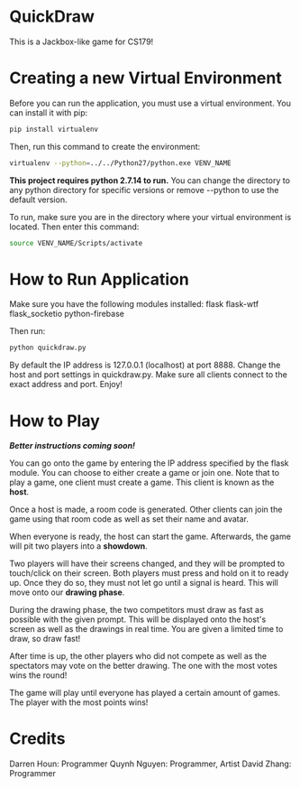 # QuickDraw

This is a Jackbox-like game for CS179!

# Creating a new Virtual Environment

Before you can run the application, you must use a virtual environment. You can install it with pip:

```sh
pip install virtualenv
```

Then, run this command to create the environment:

```sh
virtualenv --python=../../Python27/python.exe VENV_NAME
```

**This project requires python 2.7.14 to run.** You can change the directory to any python directory for specific versions or remove --python to use the default version.

To run, make sure you are in the directory where your virtual environment is located. Then enter this command:

```sh
source VENV_NAME/Scripts/activate 
```

# How to Run Application

Make sure you have the following modules installed:
flask
flask-wtf
flask_socketio
python-firebase


Then run:
```sh
python quickdraw.py
```
By default the IP address is 127.0.0.1 (localhost) at port 8888. Change the host and port settings in quickdraw.py. Make sure all clients connect to the exact address and port. Enjoy!

# How to Play

***Better instructions coming soon!***

You can go onto the game by entering the IP address specified by the flask module. You can choose to either create a game or join one. Note that to play a game, one client must create a game. This client is known as the **host**.

Once a host is made, a room code is generated. Other clients can join the game using that room code as well as set their name and avatar.

When everyone is ready, the host can start the game. Afterwards, the game will pit two players into a **showdown**.

Two players will have their screens changed, and they will be prompted to touch/click on their screen. Both players must press and hold on it to ready up. Once they do so, they must not let go until a signal is heard. This will move onto our **drawing phase**.

During the drawing phase, the two competitors must draw as fast as possible with the given prompt. This will be displayed onto the host's screen as well as the drawings in real time. You are given a limited time to draw, so draw fast!

After time is up, the other players who did not compete as well as the spectators may vote on the better drawing. The one with the most votes wins the round!

The game will play until everyone has played a certain amount of games. The player with the most points wins!

# Credits

Darren Houn: Programmer
Quynh Nguyen: Programmer, Artist
David Zhang: Programmer


